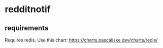 # redditnotif

## requirements

Requires redis. Use this chart: https://charts.pascaliske.dev/charts/redis/
